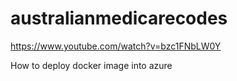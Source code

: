 # australianmedicarecodes



https://www.youtube.com/watch?v=bzc1FNbLW0Y
 
How to deploy docker image into azure
